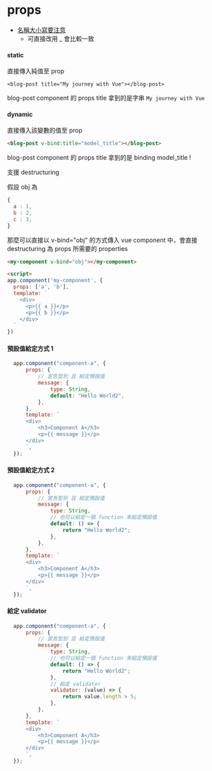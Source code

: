 # props

- [名稱大小寫要注意](https://v3.vuejs.org/guide/component-props.html#prop-casing-camelcase-vs-kebab-case)
  - 可直接改用 _ 會比較一致


#### static

直接傳入純值至 prop

```
<blog-post title="My journey with Vue"></blog-post>
```

blog-post component 的 props title 拿到的是字串 `My journey with Vue` 

#### dynamic

直接傳入該變數的值至 prop

```html
<blog-post v-bind:title="model_title"></blog-post>
```

blog-post component 的 props title 拿到的是 binding model_title !


支援 destructuring

假設 obj 為

```js
{
  a : 1,
  b : 2,
  c : 3,
}
```

那麼可以直接以 v-bind="obj" 的方式傳入 vue component 中，會直接 destructuring 為  props 所需要的 properties

```html
<my-component v-bind="obj"></my-component>

<script>
app.component('my-component', {
  props: ['a', 'b'],
  template: `
    <div>
      <p>{{ a }}</p>
      <p>{{ b }}</p>
    </div>
  `
})
```

#### 預設值給定方式 1

```js
  app.component("component-a", {
      props: {
          // 宣告型別 且 給定預設值
          message: {
              type: String,
              default: "Hello World2",
          },
      },
      template: `
      <div>
          <h3>Component A</h3>
          <p>{{ message }}</p>
      </div>
      `,
  });
```

#### 預設值給定方式 2

```js
  app.component("component-a", {
      props: {
          // 宣告型別 且 給定預設值
          message: {
              type: String,
              // 也可以給定一個 function 來給定預設值
              default: () => {
                  return "Hello World2";
              },
          },
      },
      template: `
      <div>
          <h3>Component A</h3>
          <p>{{ message }}</p>
      </div>
      `,
  });
```

#### 給定 validator

```js
  app.component("component-a", {
      props: {
          // 宣告型別 且 給定預設值
          message: {
              type: String,
              // 也可以給定一個 function 來給定預設值
              default: () => {
                  return "Hello World2";
              },
              // 給定 validator
              validator: (value) => {
                  return value.length > 5;
              },
          },
      },
      template: `
      <div>
          <h3>Component A</h3>
          <p>{{ message }}</p>
      </div>
      `,
  });
```